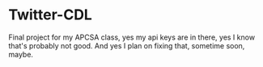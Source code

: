 # Twitter-CDL
Final project for my APCSA class, yes my api keys are in there, yes I know that's probably not good. And yes I plan on fixing that, sometime soon, maybe. 
